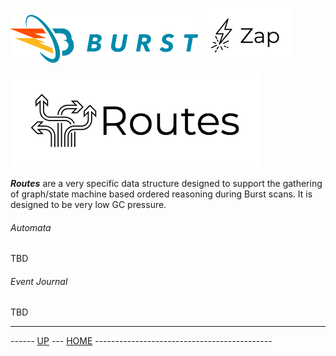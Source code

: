 ![Burst](../../documentation/burst_h_small.png "")  ![](./zap_small.png "")

 ![](./routes.png "")

___Routes___ are a very specific data structure designed to support the gathering of graph/state machine based ordered reasoning
 during Burst scans. It is designed to be very low GC pressure.

###### Automata
TBD

###### Event Journal
TBD


---
------ [UP](../readme.md) ---  [HOME](../../readme.md) --------------------------------------------
